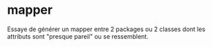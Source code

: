 # mapper
Essaye de générer un mapper entre 2 packages ou 2 classes dont les attributs sont "presque pareil" ou se ressemblent.
